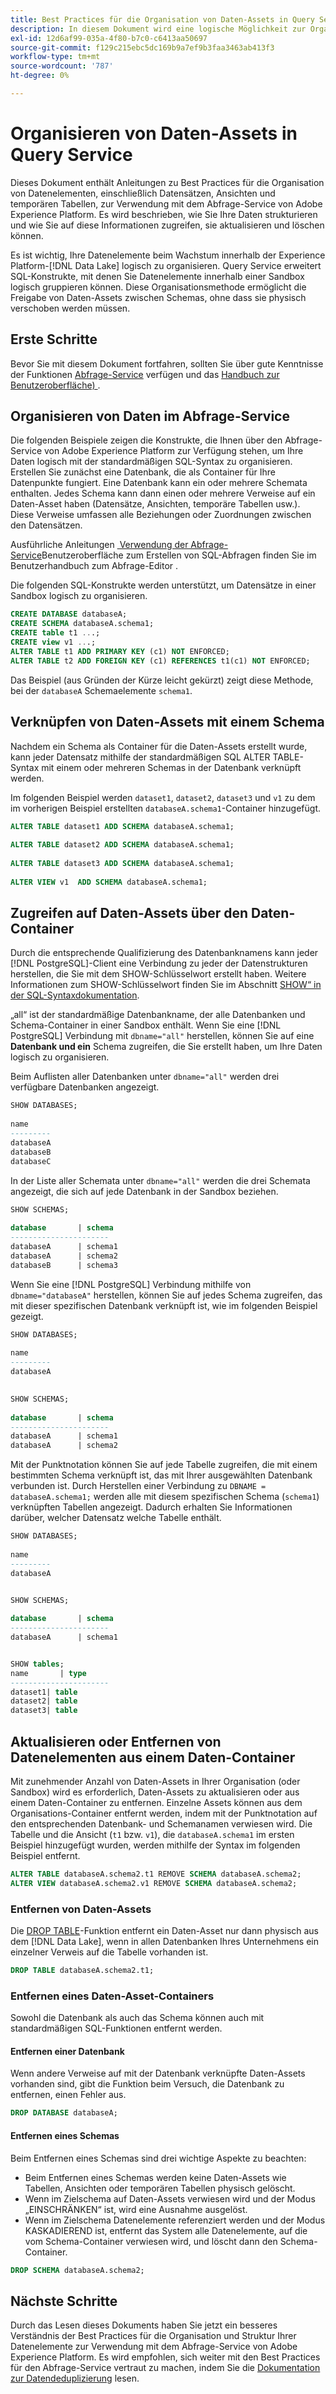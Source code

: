 ```yaml
---
title: Best Practices für die Organisation von Daten-Assets in Query Service
description: In diesem Dokument wird eine logische Möglichkeit zur Organisation von Daten für eine einfache Verwendung mit dem Abfrage-Service beschrieben.
exl-id: 12d6af99-035a-4f80-b7c0-c6413aa50697
source-git-commit: f129c215ebc5dc169b9a7ef9b3faa3463ab413f3
workflow-type: tm+mt
source-wordcount: '787'
ht-degree: 0%

---
```


# Organisieren von Daten-Assets in Query Service

Dieses Dokument enthält Anleitungen zu Best Practices für die Organisation von Datenelementen, einschließlich Datensätzen, Ansichten und temporären Tabellen, zur Verwendung mit dem Abfrage-Service von Adobe Experience Platform. Es wird beschrieben, wie Sie Ihre Daten strukturieren und wie Sie auf diese Informationen zugreifen, sie aktualisieren und löschen können.

Es ist wichtig, Ihre Datenelemente beim Wachstum innerhalb der Experience Platform-[!DNL Data Lake] logisch zu organisieren. Query Service erweitert SQL-Konstrukte, mit denen Sie Datenelemente innerhalb einer Sandbox logisch gruppieren können. Diese Organisationsmethode ermöglicht die Freigabe von Daten-Assets zwischen Schemas, ohne dass sie physisch verschoben werden müssen.

## Erste Schritte

Bevor Sie mit diesem Dokument fortfahren, sollten Sie über gute Kenntnisse der Funktionen [Abfrage-Service](../home.md) verfügen und das [Handbuch zur Benutzeroberfläche) &#x200B;](../ui/user-guide.md).

## Organisieren von Daten im Abfrage-Service

Die folgenden Beispiele zeigen die Konstrukte, die Ihnen über den Abfrage-Service von Adobe Experience Platform zur Verfügung stehen, um Ihre Daten logisch mit der standardmäßigen SQL-Syntax zu organisieren. Erstellen Sie zunächst eine Datenbank, die als Container für Ihre Datenpunkte fungiert. Eine Datenbank kann ein oder mehrere Schemata enthalten. Jedes Schema kann dann einen oder mehrere Verweise auf ein Daten-Asset haben (Datensätze, Ansichten, temporäre Tabellen usw.). Diese Verweise umfassen alle Beziehungen oder Zuordnungen zwischen den Datensätzen.

Ausführliche Anleitungen [&#x200B; Verwendung der Abfrage-Service](../ui/user-guide.md)Benutzeroberfläche zum Erstellen von SQL-Abfragen finden Sie im Benutzerhandbuch zum Abfrage-Editor .

Die folgenden SQL-Konstrukte werden unterstützt, um Datensätze in einer Sandbox logisch zu organisieren.

```SQL
CREATE DATABASE databaseA;
CREATE SCHEMA databaseA.schema1;
CREATE table t1 ...;
CREATE view v1 ...;
ALTER TABLE t1 ADD PRIMARY KEY (c1) NOT ENFORCED;
ALTER TABLE t2 ADD FOREIGN KEY (c1) REFERENCES t1(c1) NOT ENFORCED;
```

Das Beispiel (aus Gründen der Kürze leicht gekürzt) zeigt diese Methode, bei der `databaseA` Schemaelemente `schema1`.

## Verknüpfen von Daten-Assets mit einem Schema

Nachdem ein Schema als Container für die Daten-Assets erstellt wurde, kann jeder Datensatz mithilfe der standardmäßigen SQL ALTER TABLE-Syntax mit einem oder mehreren Schemas in der Datenbank verknüpft werden.

Im folgenden Beispiel werden `dataset1`, `dataset2`, `dataset3` und `v1` zu dem im vorherigen Beispiel erstellten `databaseA.schema1`-Container hinzugefügt.

```SQL
ALTER TABLE dataset1 ADD SCHEMA databaseA.schema1;
 
ALTER TABLE dataset2 ADD SCHEMA databaseA.schema1;
 
ALTER TABLE dataset3 ADD SCHEMA databaseA.schema1;
 
ALTER VIEW v1  ADD SCHEMA databaseA.schema1;
```

## Zugreifen auf Daten-Assets über den Daten-Container

Durch die entsprechende Qualifizierung des Datenbanknamens kann jeder [!DNL PostgreSQL]-Client eine Verbindung zu jeder der Datenstrukturen herstellen, die Sie mit dem SHOW-Schlüsselwort erstellt haben. Weitere Informationen zum SHOW-Schlüsselwort finden Sie im Abschnitt [SHOW“ in der SQL-Syntaxdokumentation](../sql/syntax.md#show).

„all“ ist der standardmäßige Datenbankname, der alle Datenbanken und Schema-Container in einer Sandbox enthält. Wenn Sie eine [!DNL PostgreSQL] Verbindung mit `dbname="all"` herstellen, können Sie auf eine **Datenbank und ein** Schema zugreifen, die Sie erstellt haben, um Ihre Daten logisch zu organisieren.

Beim Auflisten aller Datenbanken unter `dbname="all"` werden drei verfügbare Datenbanken angezeigt.

```sql
SHOW DATABASES;
  
name     
---------
databaseA
databaseB
databaseC
```

In der Liste aller Schemata unter `dbname="all"` werden die drei Schemata angezeigt, die sich auf jede Datenbank in der Sandbox beziehen.

```SQL
SHOW SCHEMAS;
  
database       | schema
----------------------
databaseA      | schema1
databaseA      | schema2
databaseB      | schema3
```

Wenn Sie eine [!DNL PostgreSQL] Verbindung mithilfe von `dbname="databaseA"` herstellen, können Sie auf jedes Schema zugreifen, das mit dieser spezifischen Datenbank verknüpft ist, wie im folgenden Beispiel gezeigt.

```sql
SHOW DATABASES;
  
name     
---------
databaseA
 

SHOW SCHEMAS;
  
database       | schema
----------------------
databaseA      | schema1
databaseA      | schema2
```

Mit der Punktnotation können Sie auf jede Tabelle zugreifen, die mit einem bestimmten Schema verknüpft ist, das mit Ihrer ausgewählten Datenbank verbunden ist. Durch Herstellen einer Verbindung zu `DBNAME = databaseA.schema1;` werden alle mit diesem spezifischen Schema (`schema1`) verknüpften Tabellen angezeigt. Dadurch erhalten Sie Informationen darüber, welcher Datensatz welche Tabelle enthält.

```sql
SHOW DATABASES;
  
name     
---------
databaseA


SHOW SCHEMAS;
  
database       | schema
----------------------
databaseA      | schema1


SHOW tables;
name       | type
----------------------
dataset1| table
dataset2| table
dataset3| table
```

## Aktualisieren oder Entfernen von Datenelementen aus einem Daten-Container

Mit zunehmender Anzahl von Daten-Assets in Ihrer Organisation (oder Sandbox) wird es erforderlich, Daten-Assets zu aktualisieren oder aus einem Daten-Container zu entfernen. Einzelne Assets können aus dem Organisations-Container entfernt werden, indem mit der Punktnotation auf den entsprechenden Datenbank- und Schemanamen verwiesen wird. Die Tabelle und die Ansicht (`t1` bzw. `v1`), die `databaseA.schema1` im ersten Beispiel hinzugefügt wurden, werden mithilfe der Syntax im folgenden Beispiel entfernt.

```sql
ALTER TABLE databaseA.schema2.t1 REMOVE SCHEMA databaseA.schema2;
ALTER VIEW databaseA.schema2.v1 REMOVE SCHEMA databaseA.schema2;
```

### Entfernen von Daten-Assets

Die [DROP TABLE](../sql/syntax.md#drop-table)-Funktion entfernt ein Daten-Asset nur dann physisch aus dem [!DNL Data Lake], wenn in allen Datenbanken Ihres Unternehmens ein einzelner Verweis auf die Tabelle vorhanden ist.

```sql
DROP TABLE databaseA.schema2.t1;
```

### Entfernen eines Daten-Asset-Containers

Sowohl die Datenbank als auch das Schema können auch mit standardmäßigen SQL-Funktionen entfernt werden.

#### Entfernen einer Datenbank

Wenn andere Verweise auf mit der Datenbank verknüpfte Daten-Assets vorhanden sind, gibt die Funktion beim Versuch, die Datenbank zu entfernen, einen Fehler aus.

```sql
DROP DATABASE databaseA;
```

#### Entfernen eines Schemas

Beim Entfernen eines Schemas sind drei wichtige Aspekte zu beachten:

- Beim Entfernen eines Schemas werden keine Daten-Assets wie Tabellen, Ansichten oder temporären Tabellen physisch gelöscht.
- Wenn im Zielschema auf Daten-Assets verwiesen wird und der Modus „EINSCHRÄNKEN“ ist, wird eine Ausnahme ausgelöst.
- Wenn im Zielschema Datenelemente referenziert werden und der Modus KASKADIEREND ist, entfernt das System alle Datenelemente, auf die vom Schema-Container verwiesen wird, und löscht dann den Schema-Container.

```sql
DROP SCHEMA databaseA.schema2;
```

## Nächste Schritte

Durch das Lesen dieses Dokuments haben Sie jetzt ein besseres Verständnis der Best Practices für die Organisation und Struktur Ihrer Datenelemente zur Verwendung mit dem Abfrage-Service von Adobe Experience Platform. Es wird empfohlen, sich weiter mit den Best Practices für den Abfrage-Service vertraut zu machen, indem Sie die [Dokumentation zur Datendeduplizierung](../key-concepts/deduplication.md) lesen.
